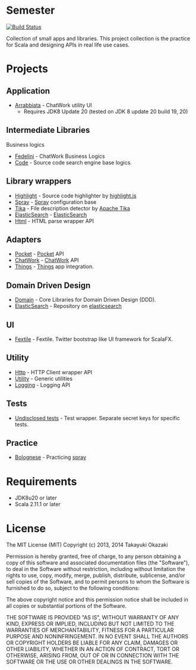 # Semester

[![Build Status](https://travis-ci.org/watermint/Semester.png)](https://travis-ci.org/watermint/Semester)

Collection of small apps and libraries. This project collection is the practice for Scala and designing APIs in real life use cases. 

# Projects

## Application

* [Arrabbiata](etude/app/arrabbiata) - ChatWork utility UI
    * Requires JDK8 Update 20 (tested on JDK 8 update 20 build 19, 20)

## Intermediate Libraries

Business logics

* [Fedelini](etude-kitchenette-fedelini) - ChatWork Business Logics
* [Code](etude-kitchenette-code) - Source code search engine base logics.

## Library wrappers

* [Highlight](etude-paupiette-highlight) - Source code highlighter by [highlight.js](http://highlightjs.org)
* [Spray](etude-paupiette-spray) - [Spray](http://spray.io) configuration base
* [Tika](etude-paupiette-tika) - File description detector by [Apache Tika](http://tika.apache.org) 
* [ElasticSearch](etude-paupiette-elasticsearch) - [ElasticSearch](http://www.elasticsearch.org) 
* [Html](etude-paupiette-html) - HTML parse wrapper API

## Adapters

* [Pocket](etude-pintxos-pocket) - [Pocket](http://getpocket.com) API
* [ChatWork](etude-pintxos-chatwork) - [ChatWork](http://chatwork.com) API
* [Things](etude-pintxos-things) - [Things](https://culturedcode.com/things/) app integration.

## Domain Driven Design

* [Domain](etude-domain-core) - Core Libraries for Domain Driven Design (DDD).
* [ElasticSearch](etude-domain-elasticsearch) - Repository on [elasticsearch](http://www.elasticsearch.org)

## UI

* [Fextile](etude-desktop-fextile) - Fextile. Twitter bootstrap like UI framework for ScalaFX.

## Utility

* [Http](etude-foundation-http) - HTTP Client wrapper API
* [Utility](etude-foundation-utility) - Generic utilities
* [Logging](etude-foundation-logging) - Logging API

## Tests

* [Undisclosed tests](etude-test-undisclosed) - Test wrapper. Separate secret keys for specific tests.

## Practice

* [Bolognese](etude-recherche-bolognese) - Practicing [spray](http://spray.io)

# Requirements

* JDK8u20 or later
* Scala 2.11.1 or later

# License

The MIT License (MIT) Copyright (c) 2013, 2014 Takayuki Okazaki

Permission is hereby granted, free of charge, to any person obtaining a copy of this software and associated documentation files (the "Software"), to deal in the Software without restriction, including without limitation the rights to use, copy, modify, merge, publish, distribute, sublicense, and/or sell copies of the Software, and to permit persons to whom the Software is furnished to do so, subject to the following conditions:

The above copyright notice and this permission notice shall be included in all copies or substantial portions of the Software.

THE SOFTWARE IS PROVIDED "AS IS", WITHOUT WARRANTY OF ANY KIND, EXPRESS OR IMPLIED, INCLUDING BUT NOT LIMITED TO THE WARRANTIES OF MERCHANTABILITY, FITNESS FOR A PARTICULAR PURPOSE AND NONINFRINGEMENT. IN NO EVENT SHALL THE AUTHORS OR COPYRIGHT HOLDERS BE LIABLE FOR ANY CLAIM, DAMAGES OR OTHER LIABILITY, WHETHER IN AN ACTION OF CONTRACT, TORT OR OTHERWISE, ARISING FROM, OUT OF OR IN CONNECTION WITH THE SOFTWARE OR THE USE OR OTHER DEALINGS IN THE SOFTWARE.
